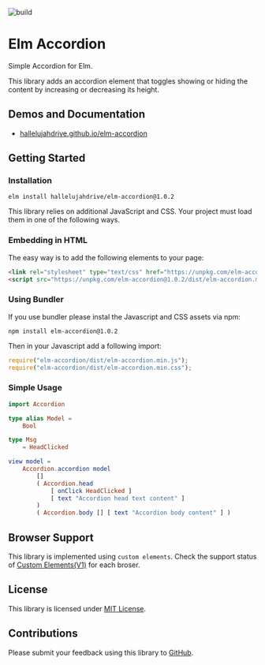 ![build](https://github.com/hallelujahdrive/elm-accordion/workflows/build/badge.svg)

# Elm Accordion

Simple Accordion for Elm.

This library adds an accordion element that toggles showing or hiding the content by increasing or decreasing its height.

## Demos and Documentation
- [hallelujahdrive.github.io/elm-accordion](https://hallelujahdrive.github.io/elm-accordion)

## Getting Started
### Installation
```
elm install hallelujahdrive/elm-accordion@1.0.2
```

This library relies on additional JavaScript and CSS. Your project must load them in one of the following ways.

### Embedding in HTML
The easy way is to add the following elements to your page:

```html
<link rel="stylesheet" type="text/css" href="https://unpkg.com/elm-accordion@1.0.2/dist/elm-accordion.min.css" />
<script src="https://unpkg.com/elm-accordion@1.0.2/dist/elm-accordion.min.js"></script>
```

### Using Bundler
If you use bundler please instal the Javascript and CSS assets via npm:
```
npm install elm-accordion@1.0.2
```

Then in your Javascript add a following import:
```javascript
require("elm-accordion/dist/elm-accordion.min.js");
require("elm-accordion/dist/elm-accordion.min.css");
```

### Simple Usage
```elm
import Accordion

type alias Model =
    Bool

type Msg
    = HeadClicked

view model =
    Accordion.accordion model
        []
        ( Accordion.head
            [ onClick HeadClicked ]
            [ text "Accordion head text content" ]
        )
        ( Accordion.body [] [ text "Accordion body content" ] )
```

## Browser Support
This library is implemented using `custom elements`. Check the support status of [Custom Elements(V1)](https://caniuse.com/#feat=custom-elementsv1) for each broser.


## License
This library is licensed under [MIT License](https://gtihub.com/elm-accordion/LICENSE).


## Contributions
Please submit your feedback using this library to [GitHub](htps://github.com/hallelujahdrive/elm-accirdion/issues).